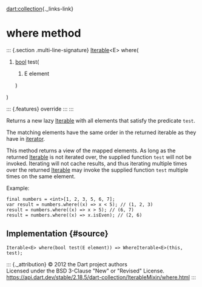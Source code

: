 [dart:collection](../../dart-collection/dart-collection-library){._links-link}

where method
============

::: {.section .multi-line-signature}
[Iterable](../../dart-core/iterable-class)\<E\> where(

1.  [bool](../../dart-core/bool-class) test(
    1.  E element

    )

)

::: {.features}
override
:::
:::

Returns a new lazy [Iterable](../../dart-core/iterable-class) with all
elements that satisfy the predicate `test`.

The matching elements have the same order in the returned iterable as
they have in [iterator](../../dart-core/iterable/iterator).

This method returns a view of the mapped elements. As long as the
returned [Iterable](../../dart-core/iterable-class) is not iterated
over, the supplied function `test` will not be invoked. Iterating will
not cache results, and thus iterating multiple times over the returned
[Iterable](../../dart-core/iterable-class) may invoke the supplied
function `test` multiple times on the same element.

Example:

``` {.language-dart data-language="dart"}
final numbers = <int>[1, 2, 3, 5, 6, 7];
var result = numbers.where((x) => x < 5); // (1, 2, 3)
result = numbers.where((x) => x > 5); // (6, 7)
result = numbers.where((x) => x.isEven); // (2, 6)
```

Implementation {#source}
--------------

``` {.language-dart data-language="dart"}
Iterable<E> where(bool test(E element)) => WhereIterable<E>(this, test);
```

::: {._attribution}
© 2012 the Dart project authors\
Licensed under the BSD 3-Clause \"New\" or \"Revised\" License.\
<https://api.dart.dev/stable/2.18.5/dart-collection/IterableMixin/where.html>
:::
